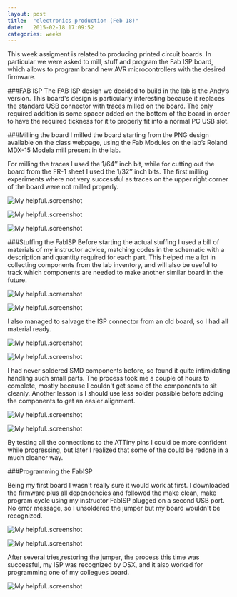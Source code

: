 ```yaml
---
layout: post
title:  "electronics production (Feb 18)"
date:   2015-02-18 17:09:52
categories: weeks
---
```

This week assigment is related to producing printed circuit boards. In particular we were asked to mill, stuff and program the Fab ISP board, which allows to program brand new AVR microcontrollers with the desired firmware.


###FAB ISP
The FAB ISP design we decided to build in the lab is the Andy’s version. This board's design is particularly interesting because it replaces the standard USB connector with traces milled on the board. The only required addition is some spacer added on the bottom of the board in order to have the required tickness for it to properly fit into a normal PC USB slot.


###Milling the board
I milled the board starting from the PNG design available on the class webpage, using the Fab Modules on the lab’s Roland MDX-15 Modela mill present in the lab.

For milling the traces I used the 1/64’’ inch bit, while for cutting out the board from the FR-1 sheet I used the 1/32’’ inch bits.
The first milling experiments where not very successful as traces on the upper right corner of the board were not milled properly.

![My helpful..screenshot](/images/modela2.jpg)

![My helpful..screenshot](/images/modela4.jpg)

![My helpful..screenshot](/images/modela5.jpg)


###Stuffing the FabISP
Before starting the actual stuffing I used a bill of materials of my instructor advice, matching codes in the schematic with a description and quantity required for each part. This helped me a lot in collecting components from the lab inventory, and will also be useful to track which components are needed to make another similar board in the future.


![My helpful..screenshot](/images/fabisp_bom.jpg)

![My helpful..screenshot](/images/fabisp_tbr.jpg)

I also managed to salvage the ISP connector from an old board, so I had all material ready.

![My helpful..screenshot](/images/modela6.jpg)

![My helpful..screenshot](/images/modela8.jpg)

I had never soldered SMD components before, so found it quite intimidating handling such small parts.
The process took me a couple of hours to complete, mostly because I couldn't get some of the components to sit cleanly. Another lesson is I should use less solder possible before adding the components to get an easier alignment.

![My helpful..screenshot](/images/modela9.jpg)

![My helpful..screenshot](/images/modela10.jpg)

By testing all the connections to the ATTiny pins I could be more confident while progressing, but later I realized that some of the could be redone in a much cleaner way.


###Programming the FabISP

Being my first board I wasn't really sure it would work at first. I downloaded the firmware plus all dependencies and followed the make clean, make program cycle using my instructor FabISP plugged on a second USB port. No error message, so I unsoldered the jumper but my board wouldn't be recognized.


![My helpful..screenshot](/images/modela11.jpg)

![My helpful..screenshot](/images/modela12.jpg)

After several tries,restoring the jumper, the process this time was successful, my ISP was recognized by OSX, and it also worked for programming one of my collegues board.

![My helpful..screenshot](/images/Fabisp.jpg)



 
 


